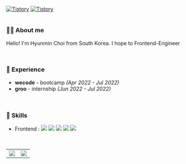 
<a href = "https://hymndev.tistory.com/"> <img src ="https://img.shields.io/badge/Tech blog-000000?&logo=Tistory&style=flat-square" alt="Tistory"/></a>
<a href = "mailto:hymn9613@gmail.com"> <img src ="https://img.shields.io/badge/Gmail-EA4335?&logo=Gmail&logoColor=white&style=flat-square&link=mailto:hymn9613@gmail.com" alt="Tistory"/></a>

#

### 🙋‍♂️ About me
Hello! I'm Hyunmin Choi from South Korea. I hope to Frontend-Engineer

<br/>

### 🌱 Experience
- **wecode** - bootcamp *(Apr 2022 - Jul 2022)*
- **groo** - internship *(Jun 2022 - Jul 2022)*

<br/>

### 🔨 Skills
- Frontend : 
<img src="https://img.shields.io/badge/HTML5-E34F26?style=flat-square&logo=HTML5&logoColor=white"/></a>
<img src="https://img.shields.io/badge/CSS3-1572B6?style=flat-square&logo=CSS3&logoColor=white"/></a>
<img src="https://img.shields.io/badge/JavaScript-F7DF1E?style=flat-square&logo=JavaScript&logoColor=white"/></a>
<img src="https://img.shields.io/badge/React-61DAFB?style=flat-square&logo=React&logoColor=white"/></a>
<img src="https://img.shields.io/badge/TypeScript-3178C6?style=flat-square&logo=TypeScript&logoColor=white"/></a>

<br/>

<table>
  <tr>
    <td valgn="top" width="50%">
      <img align="center" src="https://github-readme-stats.vercel.app/api?username=cham-min&show_icons=true&include_all_commits=true&theme=default"/>
    </td>
    <td valgn="top" width="50%">
      <img align="center" src="https://github-readme-stats.vercel.app/api/top-langs/?username=cham-min&layout=compact&theme=default" />
    </td>
  </tr>
</table>



<!--
**cham-min/cham-min** is a ✨ _special_ ✨ repository because its `README.md` (this file) appears on your GitHub profile.

Here are some ideas to get you started:

- 🔭 I’m currently working on ...
- 🌱 I’m currently learning ...
- 👯 I’m looking to collaborate on ...
- 🤔 I’m looking for help with ...
- 💬 Ask me about ...
- 📫 How to reach me: ...
- 😄 Pronouns: ...
- ⚡ Fun fact: ...
-->

<!--
link & email code
<a href="연결하고싶은링크"><img src="https://img.shields.io/badge/뱃지이름-뱃지색상?style=flat-square&logo=로고이미지이름&logoColor=white&link=연결하고싶은링크"/></a> 
<a href="mailto:자신의이메일"><img src="https://img.shields.io/badge/뱃지이름-뱃지색상?style=flat-square&logo=로고이미지이름&logoColor=white&link=mailto:자신의이메일"/></a>

개인링크로고
<a href="https://www.facebook.com/jiyeon.rian.lee" target="_blank">
<img src=https://img.shields.io/badge/facebook-%232E87FB.svg?&style=for-the-badge&logo=facebook&logoColor=white alt=facebook style="margin-bottom: 5px;" />
-->
